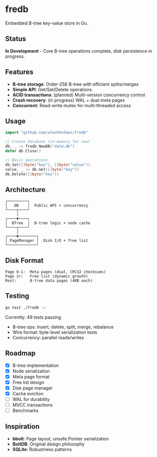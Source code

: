 # fredb

Embedded B-tree key-value store in Go.

## Status

**In Development** - Core B-tree operations complete, disk persistence in progress.

## Features

- **B-tree storage**: Order-256 B-tree with efficient splits/merges
- **Simple API**: Get/Set/Delete operations
- **ACID transactions**: (planned) Multi-version concurrency control
- **Crash recovery**: (in progress) WAL + dual meta pages
- **Concurrent**: Read-write mutex for multi-threaded access

## Usage

```go
import "github.com/alexhholmes/fredb"

// Create database (in-memory for now)
db, _ := fredb.NewDB("data.db")
defer db.Close()

// Basic operations
db.Set([]byte("key"), []byte("value"))
value, _ := db.Get([]byte("key"))
db.Delete([]byte("key"))
```

## Architecture

```
┌─────────┐
│   DB    │  Public API + concurrency
└────┬────┘
     │
┌────▼────┐
│  BTree  │  B-tree logic + node cache
└────┬────┘
     │
┌────▼────────┐
│ PageManager │  Disk I/O + free list
└─────────────┘
```

## Disk Format

```
Page 0-1:  Meta pages (dual, CRC32 checksums)
Page 2+:   Free list (dynamic growth)
Rest:      B-tree data pages (4KB each)
```

## Testing

```bash
go test ./fredb -v
```

Currently: 49 tests passing
- B-tree ops: insert, delete, split, merge, rebalance
- Wire format: byte-level serialization tests
- Concurrency: parallel reads/writes

## Roadmap

- [x] B-tree implementation
- [x] Node serialization
- [x] Meta page format
- [x] Free list design
- [x] Disk page manager
- [x] Cache eviction
- [ ] WAL for durability
- [ ] MVCC transactions
- [ ] Benchmarks

## Inspiration

- **bbolt**: Page layout, unsafe.Pointer serialization
- **BoltDB**: Original design philosophy
- **SQLite**: Robustness patterns